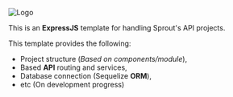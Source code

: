 ![Logo](https://avatars1.githubusercontent.com/u/5658226?s=200&v=4)

This is an **ExpressJS** template for handling Sprout's API projects.

This template provides the following:

* Project structure (_Based on components/module_),  
* Based **API** routing and services,
* Database connection (Sequelize **ORM**),
* etc (On development progress)
